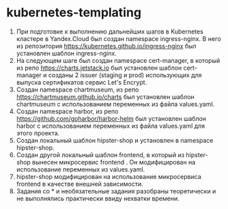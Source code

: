 # kubernetes-templating

1. При подготовке к выполнению дальнейших шагов в Kubernetes кластере в Yandex.Cloud был создан namespace ingress-nginx. В него из репозитория <https://kubernetes.github.io/ingress-nginx> был установлен шаблон ingress-nginx.
2. На следующем шаге был создан namespace cert-manager, в который из репо <https://charts.jetstack.io> был установлен шаблон cert-manager и созданы 2 issuer (staging и prod) использующих для выпуска сертификатов сервис Let's Encrypt.
3. Создан namespace chartmuseum, из репо <https://chartmuseum.github.io/charts> был установлен шаблон chartmuseum с использованием переменных из файла values.yaml.
4. Создан namespace harbor, из репо <https://github.com/goharbor/harbor-helm> был установлен шаблон harbor с использованием переменных из файла values.yaml для этого проекта.
5. Создан локальный шаблон hipster-shop и установлен в namespace hipster-shop.
6. Создан другой локальный шаблон frontend, в который из hipster-shop вынесен микросервис frontend . Он модифицирован на использование переменных из values.yaml.
7. hipster-shop модифицирован на использование микросервиса frontend в качестве внешней зависимости.
8. Задания со * и необязательные задания разобраны теоретически и не выполнялись практически ввиду нехватки времени.
